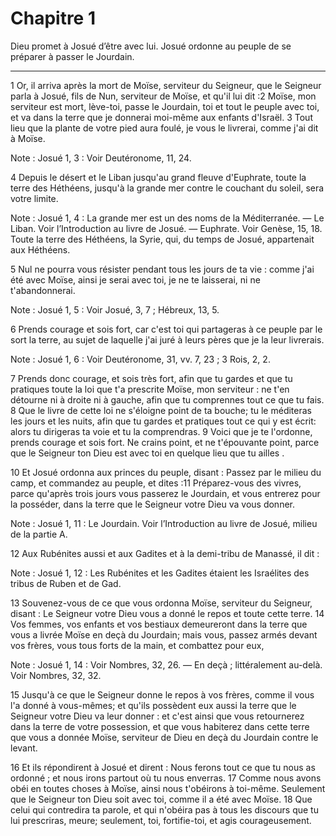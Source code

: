 # Chapitre 1

Dieu promet à Josué d’être avec lui.
Josué ordonne au peuple de se préparer à passer le Jourdain.

***

1 Or, il arriva après la mort de Moïse, serviteur du Seigneur, que le Seigneur parla à Josué, fils de Nun, serviteur de Moïse, et qu'il lui dit :2 Moïse, mon serviteur est mort, lève-toi, passe le Jourdain, toi et tout le peuple avec toi, et va dans la terre que je donnerai moi-même aux enfants d'Israël. 3 Tout lieu que la plante de votre pied aura foulé, je vous le livrerai, comme j'ai dit à Moïse.

<span class="bible-note">Note : </span> Josué 1, 3 : Voir Deutéronome, 11, 24.

4 Depuis le désert et le Liban jusqu'au grand fleuve d'Euphrate, toute la terre des Héthéens, jusqu'à la grande mer contre le couchant du soleil, sera votre limite.

<span class="bible-note">Note : </span> Josué 1, 4 : La grande mer est un des noms de la Méditerranée. ― Le Liban. Voir l’Introduction au livre de Josué. ― Euphrate. Voir Genèse, 15, 18. Toute la terre des Héthéens, la Syrie, qui, du temps de Josué, appartenait aux Héthéens.

5 Nul ne pourra vous résister pendant tous les jours de ta vie : comme j'ai été avec Moïse, ainsi je serai avec toi, je ne te laisserai, ni ne t'abandonnerai.

<span class="bible-note">Note : </span> Josué 1, 5 : Voir Josué, 3, 7 ; Hébreux, 13, 5.

6 Prends courage et sois fort, car c'est toi qui partageras à ce peuple par le sort la terre, au sujet de laquelle j'ai juré à leurs pères que je la leur livrerais.

<span class="bible-note">Note : </span> Josué 1, 6 : Voir Deutéronome, 31, vv. 7, 23 ; 3 Rois, 2, 2.

7 Prends donc courage, et sois très fort, afin que tu gardes et que tu pratiques toute la loi que t'a prescrite Moïse, mon serviteur : ne t'en détourne ni à droite ni à gauche, afin que tu comprennes tout ce que tu fais. 8 Que le livre de cette loi ne s'éloigne point de ta bouche; tu le méditeras les jours et les nuits, afin que tu gardes et pratiques tout ce qui y est écrit: alors tu dirigeras ta voie et tu la comprendras. 9 Voici que je te l'ordonne, prends courage et sois fort. Ne crains point, et ne t'épouvante point, parce que le Seigneur ton Dieu est avec toi en quelque lieu que tu ailles .


10 Et Josué ordonna aux princes du peuple, disant : Passez par le milieu du camp, et commandez au peuple, et dites :11 Préparez-vous des vivres, parce qu'après trois jours vous passerez le Jourdain, et vous entrerez pour la posséder, dans la terre que le Seigneur votre Dieu va vous donner.

<span class="bible-note">Note : </span> Josué 1, 11 : Le Jourdain. Voir l’Introduction au livre de Josué, milieu de la partie A.


12 Aux Rubénites aussi et aux Gadites et à la demi-tribu de Manassé, il dit :

<span class="bible-note">Note : </span> Josué 1, 12 : Les Rubénites et les Gadites étaient les Israélites des tribus de Ruben et de Gad.

13 Souvenez-vous de ce que vous ordonna Moïse, serviteur du Seigneur, disant : Le Seigneur votre Dieu vous a donné le repos et toute cette terre. 14 Vos femmes, vos enfants et vos bestiaux demeureront dans la terre que vous a livrée Moïse en deçà du Jourdain; mais vous, passez armés devant vos frères, vous tous forts de la main, et combattez pour eux,

<span class="bible-note">Note : </span> Josué 1, 14 : Voir Nombres, 32, 26. ― En deçà ; littéralement au-delà. Voir Nombres, 32, 32.

15 Jusqu'à ce que le Seigneur donne le repos à vos frères, comme il vous l'a donné à vous-mêmes; et qu'ils possèdent eux aussi la terre que le Seigneur votre Dieu va leur donner : et c'est ainsi que vous retournerez dans la terre de votre possession, et que vous habiterez dans cette terre que vous a donnée Moïse, serviteur de Dieu en deçà du Jourdain contre le levant.


16 Et ils répondirent à Josué et dirent : Nous ferons tout ce que tu nous as ordonné ; et nous irons partout où tu nous enverras. 17 Comme nous avons obéi en toutes choses à Moïse, ainsi nous t'obéirons à toi-même. Seulement que le Seigneur ton Dieu soit avec toi, comme il a été avec Moïse. 18 Que celui qui contredira ta parole, et qui n'obéira pas à tous les discours que tu lui prescriras, meure; seulement, toi, fortifie-toi, et agis courageusement.

